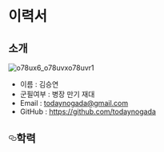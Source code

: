
<h1>이력서</h1>
<h2>소개</h2>

![o78ux6_o78uvxo78uvr1](https://user-images.githubusercontent.com/35400023/58616455-a9931600-82f8-11e9-9bc6-ad302074fa80.jpg)

<ul>
<li>이름 : 김승연</li>
<li>군필여부 : 병장 만기 재대</li>
<li>Email : <a href="mailto:chanhyuck1021@naver.com">todaynogada@gmail.com</a></li>
<li>GitHub : <a href="https://github.com/todaynogada">https://github.com/todaynogada</a></li>
</ul>

<h2><a id="user-content-학력" class="anchor" aria-hidden="true" href="#학력"><svg class="octicon octicon-link" viewBox="0 0 16 16" version="1.1" width="16" height="16" aria-hidden="true"><path fill-rule="evenodd" d="M4 9h1v1H4c-1.5 0-3-1.69-3-3.5S2.55 3 4 3h4c1.45 0 3 1.69 3 3.5 0 1.41-.91 2.72-2 3.25V8.59c.58-.45 1-1.27 1-2.09C10 5.22 8.98 4 8 4H4c-.98 0-2 1.22-2 2.5S3 9 4 9zm9-3h-1v1h1c1 0 2 1.22 2 2.5S13.98 12 13 12H9c-.98 0-2-1.22-2-2.5 0-.83.42-1.64 1-2.09V6.25c-1.09.53-2 1.84-2 3.25C6 11.31 7.55 13 9 13h4c1.45 0 3-1.69 3-3.5S14.5 6 13 6z"></path></svg></a>학력</h2>
